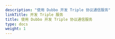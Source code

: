 ```yaml
---
description: "使用 Dubbo 开发 Triple 协议通信服务"
linkTitle: 开发 Triple 服务
title: 使用 Dubbo 开发 Triple 协议通信服务
type: docs
weight: 1
---
```


